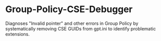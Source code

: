 # Group-Policy-CSE-Debugger
Diagnoses "Invalid pointer" and other errors in Group Policy by systematically removing CSE GUIDs from gpt.ini to identify problematic extensions.
